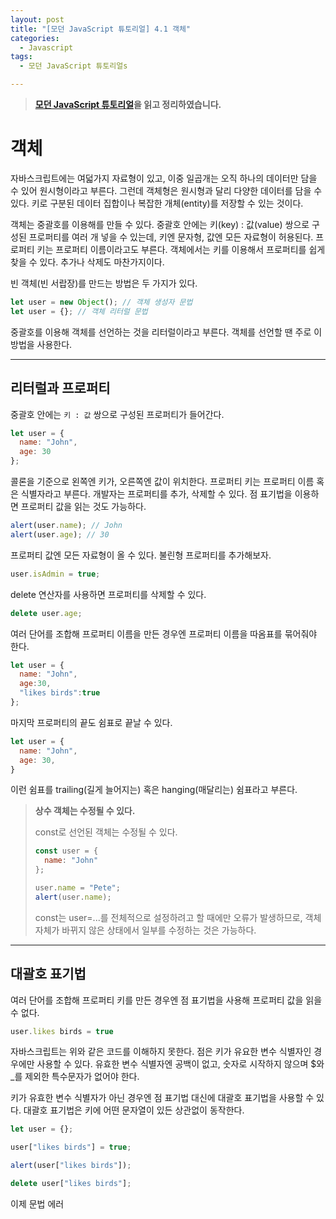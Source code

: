 ```yaml
---
layout: post
title: "[모던 JavaScript 튜토리얼] 4.1 객체"
categories:
  - Javascript
tags:
  - 모던 JavaScript 튜토리얼s

---
```


> **[모던 JavaScript 튜토리얼](https://ko.javascript.info/)을 읽고 정리하였습니다.**

# 객체

자바스크립트에는 여덟가지 자료형이 있고, 이중 일곱개는 오직 하나의 데이터만 담을 수 있어 원시형이라고 부른다. 그런데 객체형은 원시형과 달리 다양한 데이터를 담을 수 있다. 키로 구분된 데이터 집합이나 복잡한 개체(entity)를 저장할 수 있는 것이다.

객체는 중괄호를 이용해를 만들 수 있다. 중괄호 안에는 키(key) : 값(value) 쌍으로 구성된 프로퍼티를 여러 개 넣을 수 있는데, 키엔 문자형, 값엔 모든 자료형이 허용된다. 프로퍼티 키는 프로퍼티 이름이라고도 부른다. 객체에서는 키를 이용해서 프로퍼티를 쉽게 찾을 수 있다. 추가나 삭제도 마찬가지이다.

빈 객체(빈 서랍장)를 만드는 방법은 두 가지가 있다.

```javascript
let user = new Object(); // 객체 생성자 문법
let user = {}; // 객체 리터럴 문법
```

중괄호를 이용해 객체를 선언하는 것을 리터럴이라고 부른다. 객체를 선언할 땐 주로 이 방법을 사용한다.

___

## 리터럴과 프로퍼티

중괄호 안에는 `키 : 값` 쌍으로 구성된 프로퍼티가 들어간다.

```javascript
let user = { 
  name: "John", 
  age: 30
};
```

콜론을 기준으로 왼쪽엔 키가, 오른쪽엔 값이 위치한다. 프로퍼티 키는 프로퍼티 이름 혹은 식별자라고 부른다. 개발자는 프로퍼티를 추가, 삭제할 수 있다. 점 표기법을 이용하면 프로퍼티 값을 읽는 것도 가능하다.

```javascript
alert(user.name); // John
alert(user.age); // 30
```

프로퍼티 값엔 모든 자료형이 올 수 있다. 불린형 프로퍼티를 추가해보자.

```javascript
user.isAdmin = true;
```

delete 연산자를 사용하면 프로퍼티를 삭제할 수 있다.

```javascript
delete user.age;
```

여러 단어를 조합해 프로퍼티 이름을 만든 경우엔 프로퍼티 이름을 따옴표를 묶어줘야 한다.

```javascript
let user = {
  name: "John",
  age:30,
  "likes birds":true
};
```

마지막 프로퍼티의 끝도 쉼표로 끝날 수 있다.

```javascript
let user = {
  name: "John",
  age: 30,
}
```

이런 쉼표를 trailing(길게 늘어지는) 혹은 hanging(매달리는) 쉼표라고 부른다. 

> **상수 객체는 수정될 수 있다.** 
>
> const로 선언된 객체는 수정될 수 있다.
>
> ```javascript
> const user = {
>   name: "John"
> };
> 
> user.name = "Pete";
> alert(user.name);
> ```
>
> const는 user=...를 전체적으로 설정하려고 할 때에만 오류가 발생하므로, 객체 자체가 바뀌지 않은 상태에서 일부를 수정하는 것은 가능하다.

___

## 대괄호 표기법

여러 단어를 조합해 프로퍼티 키를 만든 경우엔 점 표기법을 사용해 프로퍼티 값을 읽을 수 없다. 

```javascript
user.likes birds = true
```

자바스크립트는 위와 같은 코드를 이해하지 못한다. 점은 키가 유요한 변수 식별자인 경우에만 사용할 수 있다. 유효한 변수 식별자엔 공백이 없고, 숫자로 시작하지 않으며 $와 _를 제외한 특수문자가 없어야 한다.

키가 유효한 변수 식별자가 아닌 경우엔 점 표기법 대신에 대괄호 표기법을 사용할 수 있다. 대괄호 표기법은 키에 어떤 문자열이 있든 상관없이 동작한다.

```javascript
let user = {};

user["likes birds"] = true;

alert(user["likes birds"]); 

delete user["likes birds"];
```

이제 문법 에러

